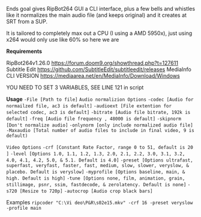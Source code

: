 Ends goal gives RipBot264 GUI a CLI interface, plus a few bells and whistles like it normalizes the main audio file (and keeps original) and it creates at SRT from a SUP.

 It is tailored to completely max out a CPU (I using a AMD 5950x), just using x264 would only use like 60% so here we are

 **Requirements** 

 RipBot264v1.26.0 https://forum.doom9.org/showthread.php?t=127611
 Subtitle Edit https://github.com/SubtitleEdit/subtitleedit/releases
 MediaInfo CLI VERSION https://mediaarea.net/en/MediaInfo/Download/Windows

 YOU NEED TO SET 3 VARIABLES, SEE LINE 121 in script

 **Usage**
 `-File [Path to file]`
 `Audio normalizion Options`
  `-codec [Audio for normailzed file, ac3 is default]`
  `-audioext [File extention for selected codec, ac3 is default]`
  `-bitrate [Audio file bitrate, 192k is default]`
  `-freq [Audio file frequency , 48000 is default]`
  `-skipnorm [Don't normalize audio]`
  `-onlynorm [only include normalized audio file]`
  `-Maxaudio [Total number of audio files to include in final video, 9 is default)`

 `Video Options`
  `-crf [Constant Rate Factor, range 0 to 51, default is 20 ]`
  `-level [Options 1.0, 1.1, 1.2, 1.3, 2.0, 2.1, 2.2, 3.0, 3.1, 3.2, 4.0, 4.1, 4.2, 5.0, & 5.1. Default is 4.0]`
  `-preset [Options ultrafast, superfast, veryfast, faster, fast, medium, slow, slower, veryslow, & placebo. Default is veryslow]`
  `-myprofile [Options baseline, main, & high. Default is high]`
  `-tune [Options none, film, animation, grain, stillimage, psnr, ssim, fastdecode, & zerolatency. Default is none]`
  `-s720 [Resize to 720p]` 
  `-autocrop [Audio crop black bars]`

 Examples
  `ripcoder "C:\Vi deo\P&R\s02e15.mkv" -crf 16 -preset veryslow -profile main`

